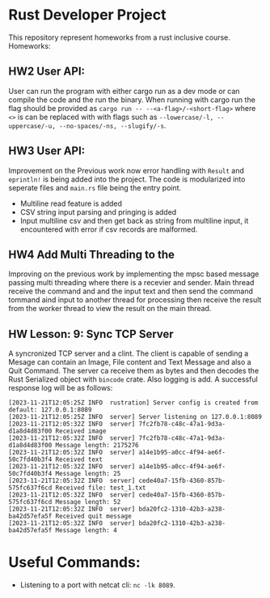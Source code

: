 # Rust Developer Project
This repository represent homeworks from a rust inclusive course.
Homeworks: 

## HW2 User API:
User can run the program with either cargo run as a dev mode or can compile the code and the run the binary. When running with cargo run the flag should be provided as `cargo run -- --<a-flag>/-<short-flag>` where `<>` is can be replaced with with flags such as `--lowercase/-l, --uppercase/-u, --no-spaces/-ns, --slugify/-s`.

## HW3 User API:
Improvement on the Previous work now error handling with `Result` and `eprintln!` is being added into the project. The code is modularized into seperate files and `main.rs` file being the entry point.
- Multiline read feature is added
- CSV string input parsing and pringing is added
- Input multiline csv and then get back as string from multiline input, it encountered with error if csv records are malformed.

## HW4 Add Multi Threading to the 
Improving on the previous work by implementing the mpsc based message passing multi threading where there is a recevier and sender. Main thread receive the command and and the input text and then send the command tommand aind input to another thread for processing then receive the result from the worker thread to view the result on the main thread.

## HW Lesson: 9: Sync TCP Server
A syncronized TCP server and a clint. The client is capable of sending a Mesage can contain an Image, File content and Text Message and also a Quit Command.
The server ca receive them as bytes and then decodes the Rust Serialized object with `bincode` crate. Also logging is add. A successful response log will be as follows:

```
[2023-11-21T12:05:25Z INFO  rustration] Server config is created from default: 127.0.0.1:8089
[2023-11-21T12:05:25Z INFO  server] Server listening on 127.0.0.1:8089
[2023-11-21T12:05:32Z INFO  server] 7fc2fb78-c48c-47a1-9d3a-d1a8d4d83f00 Received image
[2023-11-21T12:05:32Z INFO  server] 7fc2fb78-c48c-47a1-9d3a-d1a8d4d83f00 Message length: 2175276
[2023-11-21T12:05:32Z INFO  server] a14e1b95-a0cc-4f94-ae6f-50c7fd40b3f4 Received text
[2023-11-21T12:05:32Z INFO  server] a14e1b95-a0cc-4f94-ae6f-50c7fd40b3f4 Message length: 25
[2023-11-21T12:05:32Z INFO  server] cede40a7-15fb-4360-857b-575fc637f6cd Received file: test_1.txt
[2023-11-21T12:05:32Z INFO  server] cede40a7-15fb-4360-857b-575fc637f6cd Message length: 52
[2023-11-21T12:05:32Z INFO  server] bda20fc2-1310-42b3-a238-ba42d57efa5f Received quit message
[2023-11-21T12:05:32Z INFO  server] bda20fc2-1310-42b3-a238-ba42d57efa5f Message length: 4
```

# Useful Commands:
- Listening to a port with netcat cli: `nc -lk 8089`.